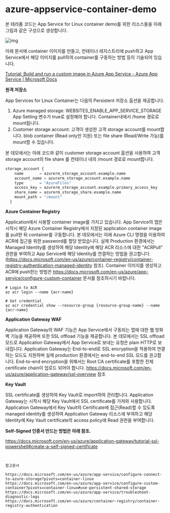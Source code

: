 # azure-appservice-container-demo



본 테라폼 코드는 App Service for Linux container demo를 위한 리소스들을 아래 그림과 같은 구성으로 생성합니다. 

![img](https://documents.lucid.app/documents/b5fd55d6-f54a-4cdd-9bd2-110a9a04cada/pages/mXwzAnnOLpm1?a=594&x=59&y=318&w=1635&h=715&store=1&accept=image%2F*&auth=LCA%2037fd2407bbb1514c115eac1e07d59da159d6a69f-ts%3D1608824497)

아래 문서에 container 이미지를 만들고, 컨테이너 레지스트리에 push하고 App Service에서 해당 이미지를 pull하여 container를 구동하는 방법 등이 기술되어 있습니다. 

[Tutorial: Build and run a custom image in Azure App Service - Azure App Service | Microsoft Docs](https://docs.microsoft.com/en-us/azure/app-service/tutorial-custom-container?pivots=container-linux)



**원격 저장소**

App Services for Linux Container는 다음의 Persistent 저장소 옵션을 제공합니다. 

1. Azure managed storage: WEBSITES_ENABLE_APP_SERVICE_STORAGE App Setting 변수가 true로 설정해야 합니다. Container내에서 /home 경로로 mount됩니다. 
2. Customer storage account: 고객이 생성한 고객 storage account를 mount합니다. blob container (Read only만 지원) 또는 file share (Read/Write 가능)를 mount할 수 있습니다.

본 데모에서는 아래 코드와 같이 customer storage account 옵션을 사용하여 고객 storage account의 file share 를 컨테이너 내의 /mount 경로로 mount합니다.  

``` Terraform
storage_account {
    name       = azurerm_storage_account.example.name
    account_name = azurerm_storage_account.example.name
    type       = "AzureFiles"
    access_key = azurerm_storage_account.example.primary_access_key
    share_name = azurerm_storage_share.example.name
    mount_path = "/mount"
  }
```





**Azure Container Registry**

Application에서 사용할 container image를 가지고 있습니다. App Service의 앱은 시작시 해당 Azure Container Registry에서 지정된 application container image를 pull한 뒤 container를 구동합니다. 본 데모에서는 아래 Azure CLI 명령을 이용하여 ACR에 접근을 위한 password를 할당 받았습니다. 실제 Production 환경에서는 Managed Identity를 생성하여 해당 Identity에 해당 ACR 리소스에 대한 "ACRPull" 권한을 부여하고 App Service에 해당 Identity를 연결하는 방법을 권고합니다. (https://docs.microsoft.com/en-us/azure/container-registry/container-registry-authentication-managed-identity 참조). Container 이미지를 생성하고 ACR에 push한는 방법은 https://docs.microsoft.com/en-us/azure/app-service/configure-custom-container 문서를 참조하시기 바랍니다. 

```
# Login to ACR
az acr login --name {acr-name} 

# Get credential 
az acr credential show --resource-group {resource-group-name} --name {acr-name}
```


**Application Gateway WAF**

Application Gateway의 WAF 기능은 App Service에서 구동되는 앱에 대한 웹 방화벽 기능을 제공하며 또한 SSL offload 기능을 제공합니다. 본 데모에서는 SSL offload 모드로 Application Gateway에서 App Service로 보내는 요청은 plain HTTP로 보내집니다. Application Gateway는 End-to-end로 SSL encryption을 적용하여 연결하는 모드도 지원하며 실제 production 환경에서는 end-to-end SSL 모드를 권고합니다. End-to-end encryption을 위해서는 Root CA certificate를 포함한 전체 certificate chain이 업로드 되어야 합니다.  https://docs.microsoft.com/en-us/azure/application-gateway/ssl-overview 참조



**Key Vault**

SSL certificate를 생성하여 Key Vault로 import하여 관리합니다. Application Gateway는 시작시 해당 Key Vault에서 SSL certificate를 가져와 사용합니다. Application Gateway에서 Key Vault의 Certificate에 접근(Read)할 수 있도록 managed identity를 생성하여 Application Gateway 리소스에 부여하고 해당 Identity에 Key Vault certificate의 access policy에 Read 권한을 부여합니다. 


**Self-Signed 인증서 만드는 방법은 아래 참조.**

https://docs.microsoft.com/en-us/azure/application-gateway/tutorial-ssl-powershell#create-a-self-signed-certificate

 ```

 
참고문서

https://docs.microsoft.com/en-us/azure/app-service/configure-connect-to-azure-storage?pivots=container-linux
https://docs.microsoft.com/en-us/azure/app-service/configure-custom-container?pivots=container-linux#use-persistent-shared-storage
https://docs.microsoft.com/en-us/azure/app-service/troubleshoot-diagnostic-logs
https://docs.microsoft.com/en-us/azure/container-registry/container-registry-authentication


 ```



